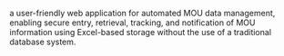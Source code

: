 a user-friendly web application for automated MOU data management, enabling secure entry, retrieval, tracking, and notification of MOU information using Excel-based storage without the use of a traditional database system.
